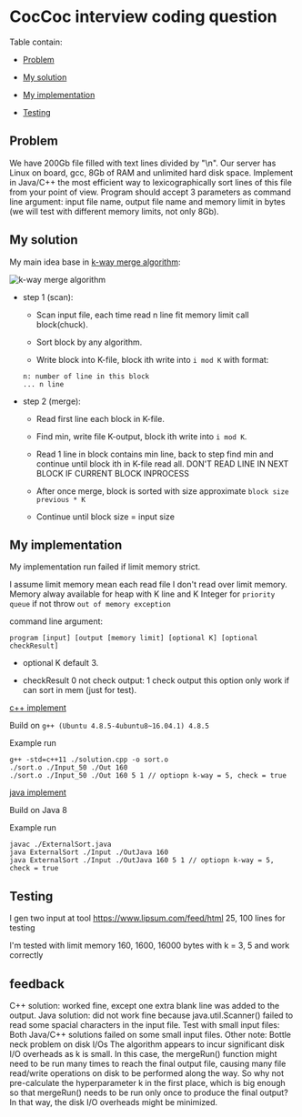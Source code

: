 # CocCoc interview coding question

Table contain:

  * [Problem](#Problem)

  * [My solution](#My-solution)

  * [My implementation](#My-implementation)

  * [Testing](#Testing)

## Problem

We have 200Gb file filled with text lines divided by "\n". Our server has Linux on board, gcc, 8Gb
of RAM and unlimited hard disk space. Implement in Java/C++ the most efficient way to lexicographically
sort lines of this file from your point of view. Program should accept 3 parameters as command line
argument: input file name, output file name and memory limit in bytes (we will test with different memory
limits, not only 8Gb).

## My solution

My main idea base in [k-way merge algorithm](https://en.wikipedia.org/wiki/K-way_merge_algorithm):

![k-way merge algorithm](https://upload.wikimedia.org/wikipedia/commons/thumb/c/c0/Tournament_tree.png/1280px-Tournament_tree.png)

* step 1 (scan):
  - Scan input file, each time read n line fit memory limit call block(chuck).

  - Sort block by any algorithm.

  - Write block into K-file, block ith write into `i mod K` with format:
  ```
  n: number of line in this block
  ... n line
  ```
* step 2 (merge):

    - Read first line each block in K-file.

    - Find min, write file K-output, block ith write into `i mod K`.

    - Read 1 line in block contains min line, back to step find min and continue until block ith in K-file read all. DON'T READ LINE IN NEXT BLOCK IF CURRENT BLOCK INPROCESS

    - After once merge, block is sorted with size approximate `block size previous * K`

    - Continue until block size = input size

## My implementation

My implementation run failed if limit memory strict.

I assume limit memory mean each read file I don't read over limit memory. Memory alway available for heap with K line and K Integer for `priority queue` if not throw `out of memory exception`

command line argument:

`program [input] [output [memory limit] [optional K] [optional checkResult]`

* optional K default 3.

* checkResult 0 not check output: 1 check output this option only work if can sort in mem (just for test).

[c++ implement](./solution.cpp)

Build on `g++ (Ubuntu 4.8.5-4ubuntu8~16.04.1) 4.8.5`

Example run

```
g++ -std=c++11 ./solution.cpp -o sort.o
./sort.o ./Input_50 ./Out 160
./sort.o ./Input_50 ./Out 160 5 1 // optiopn k-way = 5, check = true
```

[java implement](./ExternalSort.class)

Build on Java 8

Example run

```
javac ./ExternalSort.java
java ExternalSort ./Input ./OutJava 160
java ExternalSort ./Input ./OutJava 160 5 1 // optiopn k-way = 5, check = true
```

## Testing

I gen two input at tool https://www.lipsum.com/feed/html 25, 100 lines for testing

I'm tested with limit memory 160, 1600, 16000 bytes with k = 3, 5 and work correctly

## feedback

C++ solution: worked fine, except one extra blank line was added to the output.
Java solution: did not work fine because java.util.Scanner() failed to read some spacial characters in the input file.
Test with small input files: Both Java/C++ solutions failed on some small input files.
Other note: Bottle neck problem on disk I/Os
The algorithm appears to incur significant disk I/O overheads as k is small. In this case, the mergeRun() function might need to be run many times to reach the final output file, causing many file read/write operations on disk to be performed along the way. So why not pre-calculate the hyperparameter k in the first place, which is big enough so that mergeRun() needs to be run only once to produce the final output? In that way, the disk I/O overheads might be minimized.